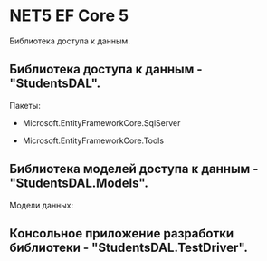 # NET5 EF Core 5

Библиотека доступа к данным.

## Библиотека доступа к данным - "StudentsDAL".

Пакеты:

- Microsoft.EntityFrameworkCore.SqlServer

- Microsoft.EntityFrameworkCore.Tools

## Библиотека моделей доступа к данным - "StudentsDAL.Models".

Модели данных:



## Консольное приложение разработки библиотеки - "StudentsDAL.TestDriver".



